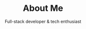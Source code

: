 ---
title: About Me
subtitle: Full-stack developer & tech enthusiast
introduction: I'm a passionate developer who loves building things for the web. With a focus on creating elegant solutions to complex problems, I enjoy working with modern technologies and sharing my knowledge through writing.

tech_stack:
  - name: Python
    tag: python  # 对应 TAG_COLORS 中的key
    icon: M10 20l4-16m4 4l4 4-4 4M6 16l-4-4 4-4  # SVG path
    
  - name: JavaScript
    tag: javascript
    icon: M19.428 15.428a2...  # SVG path

  - name: Django
    tag: django
    icon: M4 7v10c0 2.21...  # SVG path

  - name: React
    tag: react
    icon: M14 10l-2 1m0...  # SVG path

projects:
  - name: Personal Blog
    description: A modern blog built with Django and Tailwind CSS, featuring a clean design and great user experience.
    technologies:
      - django
      - tailwindcss
      - d3

contact:
  email: your.email@example.com
  github: https://github.com/yourusername

---